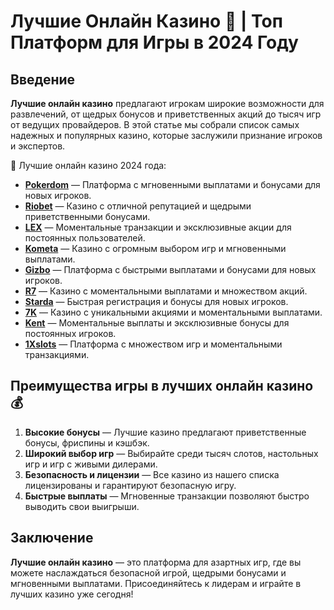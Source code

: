 # Лучшие Онлайн Казино 🌟 | Топ Платформ для Игры в 2024 Году

## Введение

**Лучшие онлайн казино** предлагают игрокам широкие возможности для развлечений, от щедрых бонусов и приветственных акций до тысяч игр от ведущих провайдеров. В этой статье мы собрали список самых надежных и популярных казино, которые заслужили признание игроков и экспертов.

🎲 Лучшие онлайн казино 2024 года:

- **[Pokerdom](https://brandplay.link/4k77v2yx)** — Платформа с мгновенными выплатами и бонусами для новых игроков.
- **[Riobet](https://brandplay.link/7xBLTPyj)** — Казино с отличной репутацией и щедрыми приветственными бонусами.
- **[LEX](https://brandplay.link/zW4hdDFV)** — Моментальные транзакции и эксклюзивные акции для постоянных пользователей.
- **[Kometa](https://brandplay.link/8ZymQJV8)** — Казино с огромным выбором игр и мгновенными выплатами.
- **[Gizbo](https://brandplay.link/bprXw4YV)** — Платформа с быстрыми выплатами и бонусами для новых игроков.
- **[R7](https://brandplay.link/bMd3Yjsw)** — Казино с моментальными выплатами и множеством акций.
- **[Starda](https://brandplay.link/fB7xwRFL)** — Быстрая регистрация и бонусы для новых игроков.
- **[7K](https://brandplay.link/BvQyFShp)** — Казино с уникальными акциями и моментальными выплатами.
- **[Kent](https://brandplay.link/Fv2WP3js)** — Моментальные выплаты и эксклюзивные бонусы для постоянных игроков.
- **[1Xslots](https://brandplay.link/hSB1khtr)** — Платформа с множеством игр и моментальными транзакциями.

## Преимущества игры в лучших онлайн казино 💰

1. **Высокие бонусы** — Лучшие казино предлагают приветственные бонусы, фриспины и кэшбэк.
2. **Широкий выбор игр** — Выбирайте среди тысяч слотов, настольных игр и игр с живыми дилерами.
3. **Безопасность и лицензии** — Все казино из нашего списка лицензированы и гарантируют безопасную игру.
4. **Быстрые выплаты** — Мгновенные транзакции позволяют быстро выводить свои выигрыши.

## Заключение

**Лучшие онлайн казино** — это платформа для азартных игр, где вы можете наслаждаться безопасной игрой, щедрыми бонусами и мгновенными выплатами. Присоединяйтесь к лидерам и играйте в лучших казино уже сегодня!
